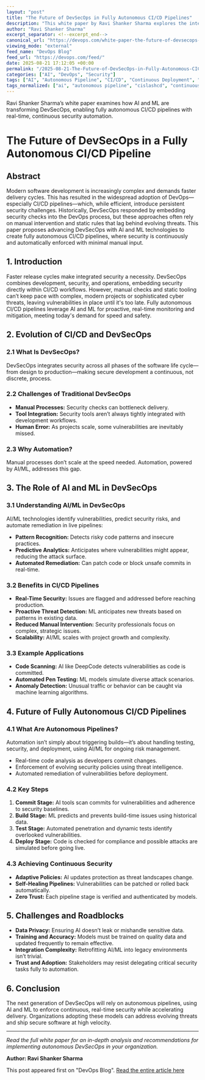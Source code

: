 ```yaml
---
layout: "post"
title: "The Future of DevSecOps in Fully Autonomous CI/CD Pipelines"
description: "This white paper by Ravi Shanker Sharma explores the integration of artificial intelligence (AI) and machine learning (ML) in DevSecOps, specifically focusing on the potential for fully autonomous CI/CD pipelines. The document discusses challenges in traditional DevSecOps, benefits and practical implementation of AI/ML automation, and outlines how organizations can achieve real-time, continuous security within modern software development lifecycles."
author: "Ravi Shanker Sharma"
excerpt_separator: <!--excerpt_end-->
canonical_url: "https://devops.com/white-paper-the-future-of-devsecops-in-a-fully-autonomous-ci-cd-pipeline/?utm_source=rss&utm_medium=rss&utm_campaign=white-paper-the-future-of-devsecops-in-a-fully-autonomous-ci-cd-pipeline"
viewing_mode: "external"
feed_name: "DevOps Blog"
feed_url: "https://devops.com/feed/"
date: 2025-08-21 17:12:05 +00:00
permalink: "/2025-08-21-The-Future-of-DevSecOps-in-Fully-Autonomous-CICD-Pipelines.html"
categories: ["AI", "DevOps", "Security"]
tags: ["AI", "Autonomous Pipeline", "CI/CD", "Continuous Deployment", "Continuous Integration", "Contributed Content", "DevOps", "DevSecOps", "Machine Learning", "Pipeline Automation", "Posts", "Security", "Security Automation", "Security Monitoring", "Social Facebook", "Social LinkedIn", "Social X", "Threat Detection", "Vulnerability Management", "Zero Trust Architecture"]
tags_normalized: ["ai", "autonomous pipeline", "cislashcd", "continuous deployment", "continuous integration", "contributed content", "devops", "devsecops", "machine learning", "pipeline automation", "posts", "security", "security automation", "security monitoring", "social facebook", "social linkedin", "social x", "threat detection", "vulnerability management", "zero trust architecture"]
---
```


Ravi Shanker Sharma’s white paper examines how AI and ML are transforming DevSecOps, enabling fully autonomous CI/CD pipelines with real-time, continuous security automation.<!--excerpt_end-->

# The Future of DevSecOps in a Fully Autonomous CI/CD Pipeline

## Abstract

Modern software development is increasingly complex and demands faster delivery cycles. This has resulted in the widespread adoption of DevOps—especially CI/CD pipelines—which, while efficient, introduce persistent security challenges. Historically, DevSecOps responded by embedding security checks into the DevOps process, but these approaches often rely on manual intervention and static rules that lag behind evolving threats. This paper proposes advancing DevSecOps with AI and ML technologies to create fully autonomous CI/CD pipelines, where security is continuously and automatically enforced with minimal manual input.

## 1. Introduction

Faster release cycles make integrated security a necessity. DevSecOps combines development, security, and operations, embedding security directly within CI/CD workflows. However, manual checks and static tooling can’t keep pace with complex, modern projects or sophisticated cyber threats, leaving vulnerabilities in place until it's too late. Fully autonomous CI/CD pipelines leverage AI and ML for proactive, real-time monitoring and mitigation, meeting today's demand for speed and safety.

## 2. Evolution of CI/CD and DevSecOps

### 2.1 What Is DevSecOps?

DevSecOps integrates security across all phases of the software life cycle—from design to production—making secure development a continuous, not discrete, process.

### 2.2 Challenges of Traditional DevSecOps

- **Manual Processes:** Security checks can bottleneck delivery.
- **Tool Integration:** Security tools aren’t always tightly integrated with development workflows.
- **Human Error:** As projects scale, some vulnerabilities are inevitably missed.

### 2.3 Why Automation?

Manual processes don’t scale at the speed needed. Automation, powered by AI/ML, addresses this gap.

## 3. The Role of AI and ML in DevSecOps

### 3.1 Understanding AI/ML in DevSecOps

AI/ML technologies identify vulnerabilities, predict security risks, and automate remediation in live pipelines:

- **Pattern Recognition:** Detects risky code patterns and insecure practices.
- **Predictive Analytics:** Anticipates where vulnerabilities might appear, reducing the attack surface.
- **Automated Remediation:** Can patch code or block unsafe commits in real-time.

### 3.2 Benefits in CI/CD Pipelines

- **Real-Time Security:** Issues are flagged and addressed before reaching production.
- **Proactive Threat Detection:** ML anticipates new threats based on patterns in existing data.
- **Reduced Manual Intervention:** Security professionals focus on complex, strategic issues.
- **Scalability:** AI/ML scales with project growth and complexity.

### 3.3 Example Applications

- **Code Scanning:** AI like DeepCode detects vulnerabilities as code is committed.
- **Automated Pen Testing:** ML models simulate diverse attack scenarios.
- **Anomaly Detection:** Unusual traffic or behavior can be caught via machine learning algorithms.

## 4. Future of Fully Autonomous CI/CD Pipelines

### 4.1 What Are Autonomous Pipelines?

Automation isn’t simply about triggering builds—it’s about handling testing, security, and deployment, using AI/ML for ongoing risk management.

- Real-time code analysis as developers commit changes.
- Enforcement of evolving security policies using threat intelligence.
- Automated remediation of vulnerabilities before deployment.

### 4.2 Key Steps

1. **Commit Stage:** AI tools scan commits for vulnerabilities and adherence to security baselines.
2. **Build Stage:** ML predicts and prevents build-time issues using historical data.
3. **Test Stage:** Automated penetration and dynamic tests identify overlooked vulnerabilities.
4. **Deploy Stage:** Code is checked for compliance and possible attacks are simulated before going live.

### 4.3 Achieving Continuous Security

- **Adaptive Policies:** AI updates protection as threat landscapes change.
- **Self-Healing Pipelines:** Vulnerabilities can be patched or rolled back automatically.
- **Zero Trust:** Each pipeline stage is verified and authenticated by models.

## 5. Challenges and Roadblocks

- **Data Privacy:** Ensuring AI doesn’t leak or mishandle sensitive data.
- **Training and Accuracy:** Models must be trained on quality data and updated frequently to remain effective.
- **Integration Complexity:** Retrofitting AI/ML into legacy environments isn’t trivial.
- **Trust and Adoption:** Stakeholders may resist delegating critical security tasks fully to automation.

## 6. Conclusion

The next generation of DevSecOps will rely on autonomous pipelines, using AI and ML to enforce continuous, real-time security while accelerating delivery. Organizations adopting these models can address evolving threats and ship secure software at high velocity.

---

*Read the full white paper for an in-depth analysis and recommendations for implementing autonomous DevSecOps in your organization.*

**Author: Ravi Shanker Sharma**

This post appeared first on "DevOps Blog". [Read the entire article here](https://devops.com/white-paper-the-future-of-devsecops-in-a-fully-autonomous-ci-cd-pipeline/?utm_source=rss&utm_medium=rss&utm_campaign=white-paper-the-future-of-devsecops-in-a-fully-autonomous-ci-cd-pipeline)
